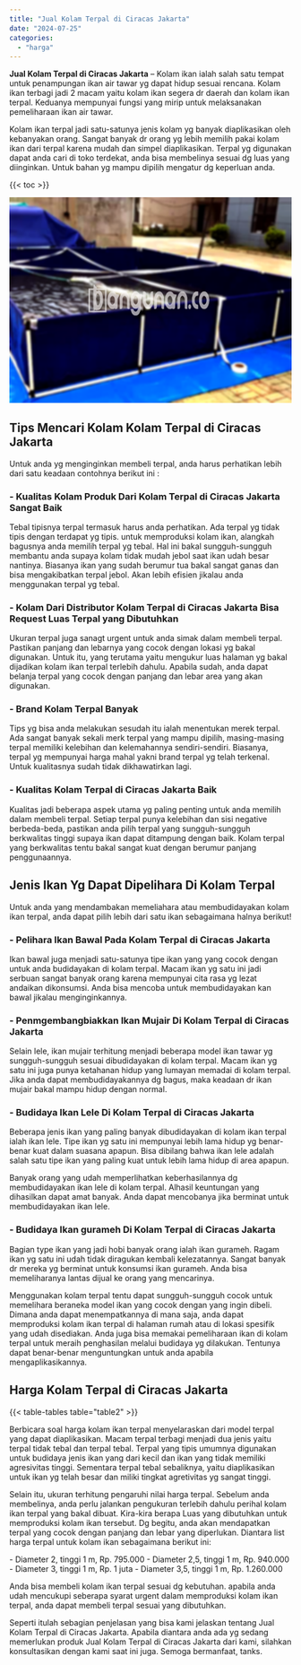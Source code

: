 ```yaml
---
title: "Jual Kolam Terpal di Ciracas Jakarta"
date: "2024-07-25"
categories: 
  - "harga"
---
```


**Jual Kolam Terpal di Ciracas Jakarta** – Kolam ikan ialah salah satu tempat untuk penampungan ikan air tawar yg dapat hidup sesuai rencana. Kolam ikan terbagi jadi 2 macam yaitu kolam ikan segera dr daerah dan kolam ikan terpal. Keduanya mempunyai fungsi yang mirip untuk melaksanakan pemeliharaan ikan air tawar.

Kolam ikan terpal jadi satu-satunya jenis kolam yg banyak diaplikasikan oleh kebanyakan orang. Sangat banyak dr orang yg lebih memilih pakai kolam ikan dari terpal karena mudah dan simpel diaplikasikan. Terpal yg digunakan dapat anda cari di toko terdekat, anda bisa membelinya sesuai dg luas yang diinginkan. Untuk bahan yg mampu dipilih mengatur dg keperluan anda.

{{< toc >}}

![Jual Kolam Terpal di Ciracas Jakarta](/images/jual-kolam-terpal-48.png)

## Tips Mencari Kolam Kolam Terpal di Ciracas Jakarta

Untuk anda yg menginginkan membeli terpal, anda harus perhatikan lebih dari satu keadaan contohnya berikut ini :

### \- Kualitas Kolam Produk Dari Kolam Terpal di Ciracas Jakarta Sangat Baik

Tebal tipisnya terpal termasuk harus anda perhatikan. Ada terpal yg tidak tipis dengan terdapat yg tipis. untuk memproduksi kolam ikan, alangkah bagusnya anda memilih terpal yg tebal. Hal ini bakal sungguh-sungguh membantu anda supaya kolam tidak mudah jebol saat ikan udah besar nantinya. Biasanya ikan yang sudah berumur tua bakal sangat ganas dan bisa mengakibatkan terpal jebol. Akan lebih efisien jikalau anda menggunakan terpal yg tebal.

### \- Kolam Dari Distributor Kolam Terpal di Ciracas Jakarta Bisa Request Luas Terpal yang Dibutuhkan

Ukuran terpal juga sanagt urgent untuk anda simak dalam membeli terpal. Pastikan panjang dan lebarnya yang cocok dengan lokasi yg bakal digunakan. Untuk itu, yang terutama yaitu mengukur luas halaman yg bakal dijadikan kolam ikan terpal terlebih dahulu. Apabila sudah, anda dapat belanja terpal yang cocok dengan panjang dan lebar area yang akan digunakan.

### \- Brand Kolam Terpal Banyak

Tips yg bisa anda melakukan sesudah itu ialah menentukan merek terpal. Ada sangat banyak sekali merk terpal yang mampu dipilih, masing-masing terpal memiliki kelebihan dan kelemahannya sendiri-sendiri. Biasanya, terpal yg mempunyai harga mahal yakni brand terpal yg telah terkenal. Untuk kualitasnya sudah tidak dikhawatirkan lagi.

### \- Kualitas Kolam Terpal di Ciracas Jakarta Baik

Kualitas jadi beberapa aspek utama yg paling penting untuk anda memilih dalam membeli terpal. Setiap terpal punya kelebihan dan sisi negative berbeda-beda, pastikan anda pilih terpal yang sungguh-sungguh berkwalitas tinggi supaya ikan dapat ditampung dengan baik. Kolam terpal yang berkwalitas tentu bakal sangat kuat dengan berumur panjang penggunaannya.

## Jenis Ikan Yg Dapat Dipelihara Di Kolam Terpal

Untuk anda yang mendambakan memeliahara atau membudidayakan kolam ikan terpal, anda dapat pilih lebih dari satu ikan sebagaimana halnya berikut!

### \- Pelihara Ikan Bawal Pada Kolam Terpal di Ciracas Jakarta

Ikan bawal juga menjadi satu-satunya tipe ikan yang yang cocok dengan untuk anda budidayakan di kolam terpal. Macam ikan yg satu ini jadi serbuan sangat banyak orang karena mempunyai cita rasa yg lezat andaikan dikonsumsi. Anda bisa mencoba untuk membudidayakan kan bawal jikalau menginginkannya.

### \- Penmgembangbiakkan Ikan Mujair Di Kolam Terpal di Ciracas Jakarta

Selain lele, ikan mujair terhitung menjadi beberapa model ikan tawar yg sungguh-sungguh sesuai dibudidayakan di kolam terpal. Macam ikan yg satu ini juga punya ketahanan hidup yang lumayan memadai di kolam terpal. Jika anda dapat membudidayakannya dg bagus, maka keadaan dr ikan mujair bakal mampu hidup dengan normal.

### \- Budidaya Ikan Lele Di Kolam Terpal di Ciracas Jakarta

Beberapa jenis ikan yang paling banyak dibudidayakan di kolam ikan terpal ialah ikan lele. Tipe ikan yg satu ini mempunyai lebih lama hidup yg benar-benar kuat dalam suasana apapun. Bisa dibilang bahwa ikan lele adalah salah satu tipe ikan yang paling kuat untuk lebih lama hidup di area apapun.

Banyak orang yang udah memperlihatkan keberhasilannya dg membudidayakan ikan lele di kolam terpal. Alhasil keuntungan yang dihasilkan dapat amat banyak. Anda dapat mencobanya jika berminat untuk membudidayakan ikan lele.

### \- Budidaya Ikan gurameh Di Kolam Terpal di Ciracas Jakarta

Bagian type ikan yang jadi hobi banyak orang ialah ikan gurameh. Ragam ikan yg satu ini udah tidak diragukan kembali kelezatannya. Sangat banyak dr mereka yg berminat untuk konsumsi ikan gurameh. Anda bisa memeliharanya lantas dijual ke orang yang mencarinya.

Menggunakan kolam terpal tentu dapat sungguh-sungguh cocok untuk memelihara beraneka model ikan yang cocok dengan yang ingin dibeli. Dimana anda dapat menempatkannya di mana saja, anda dapat memproduksi kolam ikan terpal di halaman rumah atau di lokasi spesifik yang udah disediakan. Anda juga bisa memakai pemeliharaan ikan di kolam terpal untuk meraih penghasilan melalui budidaya yg dilakukan. Tentunya dapat benar-benar menguntungkan untuk anda apabila mengaplikasikannya.

## Harga Kolam Terpal di Ciracas Jakarta

{{< table-tables table="table2" >}}

Berbicara soal harga kolam ikan terpal menyelaraskan dari model terpal yang dapat diaplikasikan. Macam terpal terbagi menjadi dua jenis yaitu terpal tidak tebal dan terpal tebal. Terpal yang tipis umumnya digunakan untuk budidaya jenis ikan yang dari kecil dan ikan yang tidak memiliki agresivitas tinggi. Sementara terpal tebal sebaliknya, yaitu diaplikasikan untuk ikan yg telah besar dan miliki tingkat agretivitas yg sangat tinggi.

Selain itu, ukuran terhitung pengaruhi nilai harga terpal. Sebelum anda membelinya, anda perlu jalankan pengukuran terlebih dahulu perihal kolam ikan terpal yang bakal dibuat. Kira-kira berapa Luas yang dibutuhkan untuk memproduksi kolam ikan tersebut. Dg begitu, anda akan mendapatkan terpal yang cocok dengan panjang dan lebar yang diperlukan. Diantara list harga terpal untuk kolam ikan sebagaimana berikut ini:

\- Diameter 2, tinggi 1 m, Rp. 795.000 - Diameter 2,5, tinggi 1 m, Rp. 940.000 - Diameter 3, tinggi 1 m, Rp. 1 juta - Diameter 3,5, tinggi 1 m, Rp. 1.260.000

Anda bisa membeli kolam ikan terpal sesuai dg kebutuhan. apabila anda udah mencukupi seberapa syarat urgent dalam memproduksi kolam ikan terpal, anda dapat membeli terpal sesuai yang dibutuhkan.

Seperti itulah sebagian penjelasan yang bisa kami jelaskan tentang Jual Kolam Terpal di Ciracas Jakarta. Apabila diantara anda ada yg sedang memerlukan produk Jual Kolam Terpal di Ciracas Jakarta dari kami, silahkan konsultasikan dengan kami saat ini juga. Semoga bermanfaat, tanks.
